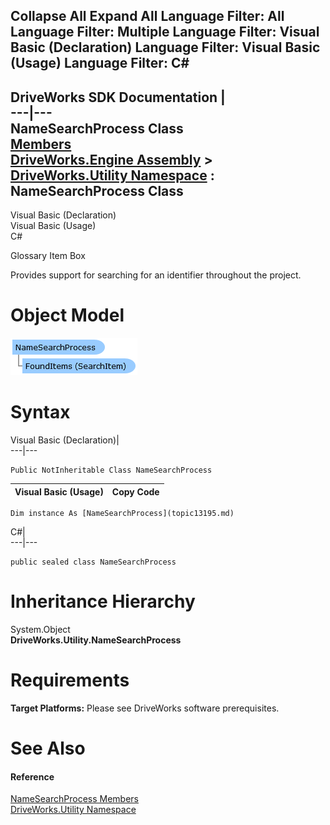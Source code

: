 Collapse All Expand All Language Filter: All  Language Filter: Multiple  Language Filter: Visual Basic (Declaration) Language Filter: Visual Basic (Usage) Language Filter: C#  
---  
DriveWorks SDK Documentation  |   
---|---  
NameSearchProcess Class   
[Members](topic13196.md)   
[DriveWorks.Engine Assembly](topic2156.md) > [DriveWorks.Utility Namespace](topic13190.md) : NameSearchProcess Class  
---  
  
Visual Basic (Declaration)    
Visual Basic (Usage)    
C# 

Glossary Item Box

Provides support for searching for an identifier throughout the project. 

# Object Model

![](dotnetdiagramimages/image719.png)

# Syntax

Visual Basic (Declaration)|   
---|---  
      
    
    Public NotInheritable Class NameSearchProcess   
  
Visual Basic (Usage)| Copy Code  
---|---  
      
    
    Dim instance As [NameSearchProcess](topic13195.md)  
  
C#|   
---|---  
      
    
    public sealed class NameSearchProcess   
  
# Inheritance Hierarchy

System.Object  
**DriveWorks.Utility.NameSearchProcess**  


# Requirements

**Target Platforms:** Please see DriveWorks software prerequisites.

# See Also

#### Reference

[NameSearchProcess Members](topic13196.md)   
[DriveWorks.Utility Namespace](topic13190.md)


